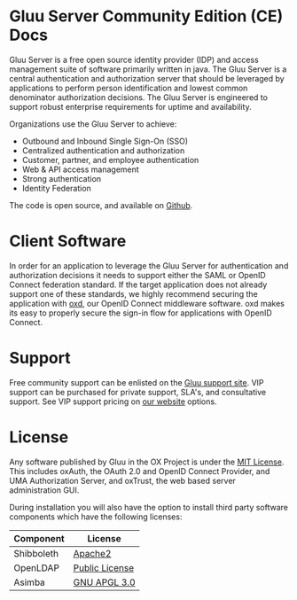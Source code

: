 # Gluu Server Community Edition (CE) Docs
Gluu Server is a free open source identity provider (IDP) and access management suite of software primarily written in java. The Gluu Server is a central authentication and authorization server that should be leveraged by applications to perform person identification and lowest common denominator authorization decisions. The Gluu Server is engineered to support robust enterprise requirements for uptime and availability.

Organizations use the Gluu Server to achieve:
- Outbound and Inbound Single Sign-On (SSO)
- Centralized authentication and authorization
- Customer, partner, and employee authentication
- Web & API access management
- Strong authentication
- Identity Federation

The code is open source, and available on [Github](github.com/GluuFederation/).

# Client Software
In order for an application to leverage the Gluu Server for authentication and authorization decisions it needs to support either the SAML or OpenID Connect federation standard. If the target application does not already support one of these standards, we highly recommend securing the application with [oxd](http://oxd.gluu.org), our OpenID Connect middleware software. oxd makes its easy to properly secure the sign-in flow for applications with OpenID Connect. 

# Support

Free community support can be enlisted on the [Gluu support site](http://support.gluu.org). VIP support can be purchased for private support, SLA's, and consultative support. See VIP support pricing on [our website](gluu.org/pricing) options.

# License
Any software published by Gluu in the OX Project is under the [MIT License](http://opensource.org/licenses/MIT). This includes oxAuth, the OAuth 2.0 and OpenID Connect Provider, and UMA Authorization Server, and oxTrust, the web based server administration GUI.

During installation you will also have the option to install third party software components which have the following licenses:

|	Component	|	License	|
|-----------------------|---------------|
|	Shibboleth  |	[Apache2](http://www.apache.org/licenses/LICENSE-2.0)|
|	OpenLDAP		|[Public License](http://www.openldap.org/software/release/license.html)|
|	Asimba		|	[GNU APGL 3.0](http://www.gnu.org/licenses/agpl-3.0.html)|


